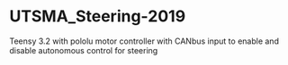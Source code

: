 # UTSMA_Steering-2019

Teensy 3.2 with pololu motor controller with CANbus input to enable and disable autonomous control for steering

